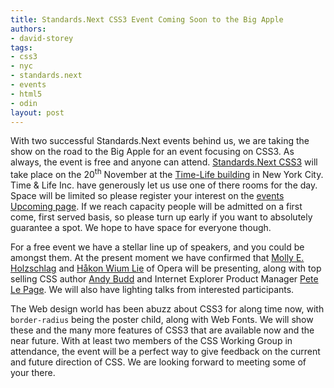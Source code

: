 ```yaml
---
title: Standards.Next CSS3 Event Coming Soon to the Big Apple
authors:
- david-storey
tags:
- css3
- nyc
- standards.next
- events
- html5
- odin
layout: post
---
```

<p>With two successful Standards.Next events behind us, we are taking the show on the road to the Big Apple for an event focusing on CSS3. As always, the event is free and anyone can attend. <a href="http://www.standards-next.org">Standards.Next CSS3</a> will take place on the 20<sup>th</sup> November at the <a href="http://en.wikipedia.org/wiki/Time-Life_Building">Time-Life building</a> in New York City.  Time &amp; Life Inc. have generously let us use one of there rooms for the day. Space will be limited so please register your interest on the <a href="http://upcoming.yahoo.com/event/4878729/">events Upcoming page</a>. If we reach capacity people will be admitted on a first come, first served basis, so please turn up early if you want to absolutely guarantee a spot. We hope to have space for everyone though.</p>

<p>For a free event we have a stellar line up of speakers, and you could be amongst them. At the present moment we have confirmed that <a href="http://www.molly.com/">Molly E. Holzschlag</a> and <a href="http://people.opera.com/howcome/">Håkon Wium Lie</a> of Opera will be presenting, along with top selling CSS author <a href="http://www.andybudd.com/">Andy Budd</a> and Internet Explorer Product Manager <a href="http://blogs.msdn.com/petel/">Pete Le Page</a>. We will also have lighting talks from interested participants.</p>

<p>The Web design world has been abuzz about CSS3 for along time now, with <code>border-radius</code> being the poster child, along with Web Fonts. We will show these and the many more features of CSS3 that are available now and the near future. With at least two members of the CSS Working Group in attendance, the event will be a perfect way to give feedback on the current and future direction of CSS. We are looking forward to meeting some of your there.</p>
